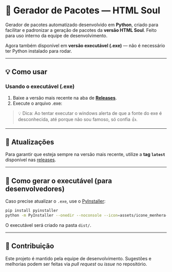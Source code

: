 # 🧩 Gerador de Pacotes — HTML Soul

Gerador de pacotes automatizado desenvolvido em **Python**, criado para facilitar e padronizar a geração de pacotes da **versão HTML Soul**.
Feito para uso interno da equipe de desenvolvimento.

Agora também disponível em **versão executável (.exe)** — não é necessário ter Python instalado para rodar.

---

## 💡 Como usar

### Usando o executável (.exe)

1. Baixe a versão mais recente na aba de [**Releases**](../../releases/latest).
2. Execute o arquivo .exe:

> 💡 Dica: Ao tentar executar o windows alerta de que a fonte do exe é desconhecida, até porque não sou famoso, só confia 👍.

---

## 🔄 Atualizações

Para garantir que esteja sempre na versão mais recente, utilize a **tag `latest`** disponível nas [releases](../../releases/latest).

---

## 🧰 Como gerar o executável (para desenvolvedores)

Caso precise atualizar o `.exe`, use o [PyInstaller](https://pyinstaller.org/):

```bash
pip install pyinstaller
python -m PyInstaller --onedir --noconsole --icon=assets/icone_menhera-kun.ico --add-data "assets:assets" main.py
```

O executável será criado na pasta `dist/`.

---

## 👥 Contribuição

Este projeto é mantido pela equipe de desenvolvimento.
Sugestões e melhorias podem ser feitas via _pull request_ ou _issue_ no repositório.
